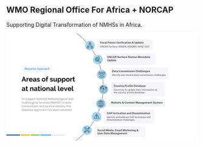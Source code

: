 ## WMO Regional Office For Africa + NORCAP

Supporting Digital Transformation of NMHSs in Africa.

![Stepwise Approach](https://github.com/wmo-raf/.github/blob/main/images/support.png "Stepwise Approach")
